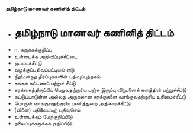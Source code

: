 **தமிழ்நாடு மாணவர் கணினித் திட்டம்**
- # தமிழ்நாடு மாணவர் கணினித் திட்டம்
- n. சுருக்கக்குறிப்பு
- உள்ளடக்க அறிவிப்புச்சீட்டை
- முப்ப்புச்சீட்டு
- வழக்குப்பதிவுப்பட்டியல் ஏடு
- நீதிமன்றத் தீர்ப்புக்களின் பதிவுப்புத்தகம்
- சுங்கக் கட்டணப் பற்றுச் சீட்டு
- சரக்கைத்திருப்பிப் பெறுவதற்குரிய பஞ்சு இருப்பு விற்பனைக் களத்தின் பற்றுச்சீட்டு
- கட்டுப்பாடுள்ள அல்லது அருகலான சரக்குகளை வாங்குவதற்குரிய உரிமைச்சீட்டு
- பொருள் வாங்குவதற்குரிய பணித்துறை அதிகாரச்சீட்டு
- (வினை) பதிவேட்டிற் பதிவுசெய்
- உள்ளடக்கம் மேற்குறிப்பிடு
- தலைப்புச்சுருக்கக் குறிப்பிடு.

